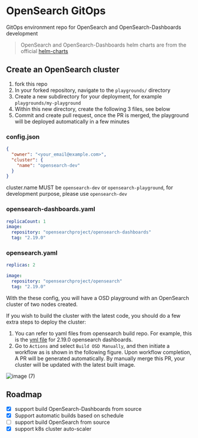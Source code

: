 # OpenSearch GitOps

GitOps environment repo for OpenSearch and OpenSearch-Dashboards development

> OpenSearch and OpenSearch-Dashboards helm charts are from the official [helm-charts](https://github.com/opensearch-project/helm-charts)

## Create an OpenSearch cluster

1. fork this repo
2. In your forked repository, navigate to the `playgrounds/` directory
3. Create a new subdirectory for your deployment, for example `playgrounds/my-playground`
4. Within this new directory, create the following 3 files, see below
5. Commit and create pull request, once the PR is merged, the playground will be deployed automatically in a few minutes

### config.json
```json
{
  "owner": "<your_email@example.com>",
  "cluster": {
    "name": "opensearch-dev"
  }
}
```
cluster.name MUST be `opensearch-dev` or `opensearch-playground`, for development purpose, please use `opensearch-dev`

### opensearch-dashboards.yaml
```yaml
replicaCount: 1
image:
  repository: "opensearchproject/opensearch-dashboards"
  tag: "2.19.0"
```

### opensearch.yaml
```yaml
replicas: 2

image:
  repository: "opensearchproject/opensearch"
  tag: "2.19.0"
```

With the these config, you will have a OSD playground with an OpenSearch cluster of two nodes created.

If you wish to build the cluster with the latest code, you should do a few extra steps to deploy the cluster:
1. You can refer to yaml files from opensearch build repo. For example, this is the [yml file](https://github.com/opensearch-project/opensearch-build/blob/main/manifests/2.19.0/opensearch-dashboards-2.19.0.yml) for 2.19.0 opensearch dashboards.
2. Go to `Actions` and select `Build OSD Manually`, and then initiate a workflow as is shown in the following figure. Upon workflow completion, A PR will be generated automatically. By manually merge this PR, your cluster will be updated with the latest built image.

![image (7)](https://github.com/user-attachments/assets/75421b7a-1899-4611-ac27-251631826bf6)

## Roadmap
- [x] support build OpenSearch-Dashboards from source
- [x] Support automatic builds based on schedule
- [ ] support build OpenSearch from source
- [x] support k8s cluster auto-scaler
